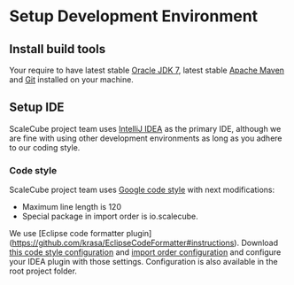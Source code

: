 # Setup Development Environment

## Install build tools
Your require to have latest stable [Oracle JDK 7](http://java.oracle.com/), latest stable 
[Apache Maven](http://maven.apache.org/) and [Git](http://git-scm.com/) installed on your machine.

## Setup IDE
ScaleCube project team uses [IntelliJ IDEA](http://www.jetbrains.com/idea/) as the primary IDE, although we are fine 
with using other development environments as long as you adhere to our coding style.

### Code style
ScaleCube project team uses [Google code style](http://google.github.io/styleguide/javaguide.html) with 
next modifications:
* Maximum line length is 120
* Special package in import order is io.scalecube.

We use [Eclipse code formatter plugin] (https://github.com/krasa/EclipseCodeFormatter#instructions).
Download [this code style configuration](https://github.com/scalecube/scalecube/blob/master/eclipse-java-google-style.xml) 
and [import order configuration](https://github.com/scalecube/scalecube/blob/master/style.importorder) and configure 
your IDEA plugin with those settings. Configuration is  also available in the root project folder.
